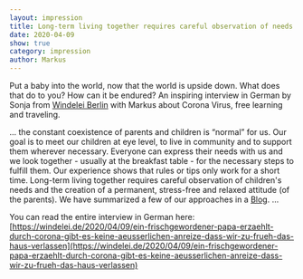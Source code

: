 ```yaml
---
layout: impression
title: Long-term living together requires careful observation of needs
date: 2020-04-09
show: true
category: impression
author: Markus
---
```


Put a baby into the world, now that the world is upside down. What does that do to you? How can it be endured? An inspiring interview in German by Sonja from [Windelei Berlin](https://windelei.de) with Markus about Corona Virus, free learning and traveling.

... the constant coexistence of parents and children is “normal” for us. Our goal is to meet our children at eye level, to live in community and to support them wherever necessary. Everyone can express their needs with us and we look together - usually at the breakfast table - for the necessary steps to fulfill them. Our experience shows that rules or tips only work for a short time. Long-term living together requires careful observation of children's needs and the creation of a permanent, stress-free and relaxed attitude (of the parents). We have summarized a few of our approaches in a [Blog](http://localhost:4000/2020/03/16/homeoffice/). ...

You can read the entire interview in German here:
[https://windelei.de/2020/04/09/ein-frischgewordener-papa-erzaehlt-durch-corona-gibt-es-keine-aeusserlichen-anreize-dass-wir-zu-frueh-das-haus-verlassen](https://windelei.de/2020/04/09/ein-frischgewordener-papa-erzaehlt-durch-corona-gibt-es-keine-aeusserlichen-anreize-dass-wir-zu-frueh-das-haus-verlassen)

